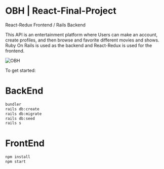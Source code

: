 # OBH | React-Final-Project
React-Redux Frontend / Rails Backend
<p>This API is an entertainment platform where Users can make an account, create profiles, and then browse and favorite different movies and shows. Ruby On Rails is used as the backend and React-Redux is used for the frontend.</p>

![OBH](https://user-images.githubusercontent.com/70528966/183218717-976c0bd9-e17d-4d6d-993d-325b71b0d578.png)

To get started:


# BackEnd
```bash
bundler
rails db:create
rails db:migrate
rails db:seed
rails s
```
# FrontEnd
```bash
npm install
npm start
```
